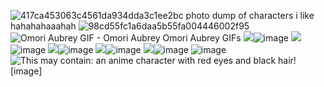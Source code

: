 ![417ca453063c4561da934dda3c1ee2bc](https://github.com/grellified/grellified/assets/151553194/757f4ef4-53f0-46e8-89ff-26ba900dc877) photo dump of characters i like hahahahaaahah
![98cd55fc1a6daa5b55fa004446002f95](https://github.com/grellified/grellified/assets/151553194/d008e071-78a8-40f6-86c7-3383599183c7)
<img src="https://media1.tenor.com/m/RFeoDrDfv2AAAAAC/omori-aubrey.gif" alt="Omori Aubrey GIF - Omori Aubrey Omori Aubrey GIFs"/>
<img src="blob:chrome-untrusted://media-app/b8719a51-3b33-4469-8671-c83f4e287601" >![image](https://github.com/grellified/grellified/assets/151553194/e57f149b-415b-439e-985d-d4654fad8204)
<img src="blob:chrome-untrusted://media-app/043c11e6-9f69-4b07-860a-02a2d06a1b86" />![image](https://github.com/grellified/grellified/assets/151553194/0d17e2b0-c3f6-41ee-a07b-e4d4419773c3)
<img src="blob:chrome-untrusted://media-app/2cb82afb-c14b-4a7c-bb41-ce6aceaeab18" />![image](https://github.com/grellified/grellified/assets/151553194/c590de29-da67-4144-aff8-b3cb9833a640)
<img src="blob:chrome-untrusted://media-app/106c6c27-a4bd-49e6-af44-897fc936f6c1" />![image](https://github.com/grellified/grellified/assets/151553194/8aca20e0-ba9c-4a62-b140-0bfcd0e97acf)
<img src="blob:chrome-untrusted://media-app/cf83101a-be5d-48d1-838a-b5b2581c96c0" />![image](https://github.com/grellified/grellified/assets/151553194/627f343f-427d-4729-b0a8-e8c4d3903440)
![image](https://github.com/grellified/grellified/assets/151553194/0993bcb1-1bb2-4cb4-b7b5-7e1ba28357fc)
<img src="https://i.pinimg.com/474x/39/c3/9b/39c39b0189cbc97717bfb7dae9cec94c.jpg" alt="This may contain: an anime character with red eyes and black hair"/>![image]




